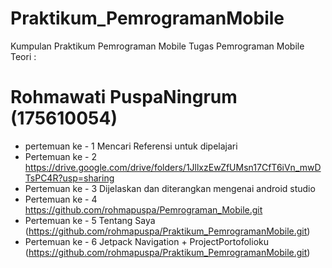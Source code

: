 # Praktikum_PemrogramanMobile
Kumpulan Praktikum Pemrograman Mobile
Tugas Pemrograman Mobile Teori : 
# Rohmawati PuspaNingrum (175610054)
 
- pertemuan ke - 1 Mencari Referensi untuk dipelajari
- Pertemuan ke - 2 https://drive.google.com/drive/folders/1JllxzEwZfUMsn17CfT6iVn_mwDTsPC4R?usp=sharing
- Pertemuan ke - 3 Dijelaskan dan diterangkan mengenai android studio 
- Pertemuan ke - 4 https://github.com/rohmapuspa/Pemrograman_Mobile.git
- Pertemuan ke - 5 Tentang Saya (https://github.com/rohmapuspa/Praktikum_PemrogramanMobile.git)
- Pertemuan ke - 6 Jetpack Navigation + ProjectPortofolioku (https://github.com/rohmapuspa/Praktikum_PemrogramanMobile.git)
